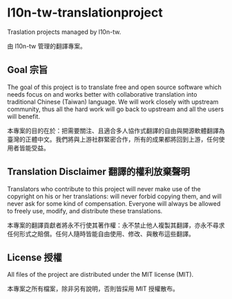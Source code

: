 # l10n-tw-translationproject
Traslation projects managed by l10n-tw. 

由 l10n-tw 管理的翻譯專案。

## Goal 宗旨
The goal of this project is to translate free and open source software which needs focus on and works better with collaborative translation into traditional Chinese (Taiwan) language. We will work closely with upstream community, thus all the hard work will go back to upstream and all the users will benefit.

本專案的目的在於：把需要關注、且適合多人協作式翻譯的自由與開源軟體翻譯為臺灣的正體中文。我們將與上游社群緊密合作，所有的成果都將回到上游，任何使用者皆能受益。

## Translation Disclaimer 翻譯的權利放棄聲明
Translators who contribute to this project will never make use of the copyright on his or her translations: will never forbid copying them, and will never ask for some kind of compensation. Everyone will always be allowed to freely use, modify, and distribute these translations.

本專案的翻譯貢獻者將永不行使其著作權：永不禁止他人複製其翻譯，亦永不尋求任何形式之賠償。任何人隨時皆能自由使用、修改、與散布這些翻譯。

## License 授權
All files of the project are distributed under the MIT license (MIT).

本專案之所有檔案，除非另有說明，否則皆採用 MIT 授權散布。
